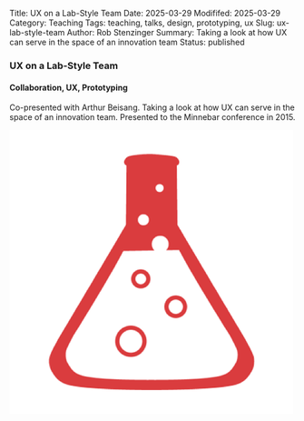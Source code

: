 Title: UX on a Lab-Style Team
Date: 2025-03-29
Modififed: 2025-03-29
Category: Teaching
Tags: teaching, talks, design, prototyping, ux
Slug: ux-lab-style-team
Author: Rob Stenzinger
Summary: Taking a look at how UX can serve in the space of an innovation team
Status: published

### UX on a Lab-Style Team

#### Collaboration, UX, Prototyping

Co-presented with Arthur Beisang. Taking a look at how UX can serve in the space of an innovation team. Presented to the Minnebar conference in 2015.

![img](/images/talk-ux-lab-style-team.png)
